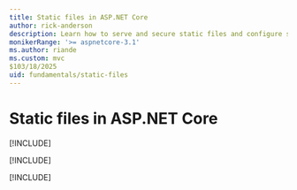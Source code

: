 ```yaml
---
title: Static files in ASP.NET Core
author: rick-anderson
description: Learn how to serve and secure static files and configure static file hosting middleware behaviors in an ASP.NET Core web app.
monikerRange: '>= aspnetcore-3.1'
ms.author: riande
ms.custom: mvc
$103/18/2025
uid: fundamentals/static-files
---
```

# Static files in ASP.NET Core

[!INCLUDE[](~/includes/not-latest-version.md)]

[!INCLUDE[](~/fundamentals/static-files/includes/static-files8.md)]

[!INCLUDE[](~/fundamentals/static-files/includes/static-files6.md)]
